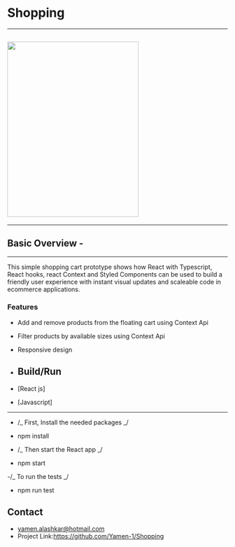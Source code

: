 # Shopping

---

## <img src="https://encrypted-tbn0.gstatic.com/images?q=tbn:ANd9GcSHHbsXmTau_3ZwiyuWa4MkX88FIX9KfJHeZA&usqp=CAU" width="300" height="400">

---

## Basic Overview -

---

This simple shopping cart prototype shows how React with Typescript, React hooks, react Context and Styled Components can be used to build a friendly user experience with instant visual updates and scaleable code in ecommerce applications.

### Features

- Add and remove products from the floating cart using Context Api
- Filter products by available sizes using Context Api
- Responsive design

- ## Build/Run
- [React js]
- [Javascript]

---

- /_ First, Install the needed packages _/
- npm install

- /_ Then start the React app _/
- npm start

-/_ To run the tests _/

- npm run test

## Contact

- yamen.alashkar@hotmail.com
- Project Link:https://github.com/Yamen-1/Shopping

